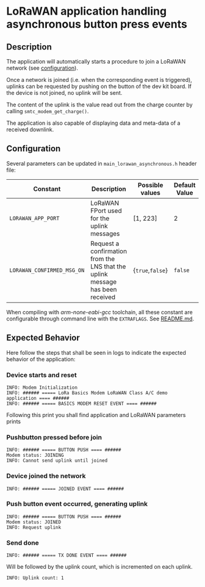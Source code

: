 # LoRaWAN application handling asynchronous button press events

## Description

The application will automatically starts a procedure to join a LoRaWAN network (see [configuration](../../apps/common/lorawan_key_config.h)).

Once a network is joined (i.e. when the corresponding event is triggered), uplinks can be requested by pushing on the button of the dev kit board. If the device is not joined, no
uplink will be sent.

The content of the uplink is the value read out from the charge counter by calling `smtc_modem_get_charge()`.

The application is also capable of displaying data and meta-data of a received downlink.

## Configuration

Several parameters can be updated in `main_lorawan_asynchronous.h` header file:

| Constant                   | Description                                                                   | Possible values  | Default Value |
| -------------------------- | ----------------------------------------------------------------------------- | ---------------- | ------------- |
| `LORAWAN_APP_PORT`         | LoRaWAN FPort used for the uplink messages                                    | [1, 223]         | 2             |
| `LORAWAN_CONFIRMED_MSG_ON` | Request a confirmation from the LNS that the uplink message has been received | {`true`,`false`} | `false`       |

When compiling with *arm-none-eabi-gcc* toolchain, all these constant are configurable through command line with the `EXTRAFLAGS`.
See [README.md](../../../README.md#command-line-configuration).

## Expected Behavior

Here follow the steps that shall be seen in logs to indicate the expected behavior of the application:

### Device starts and reset

 ```
 INFO: Modem Initialization
 INFO: ###### ===== LoRa Basics Modem LoRaWAN Class A/C demo application ==== ######
 INFO: ###### ===== BASICS MODEM RESET EVENT ==== ######
 ```

 Following this print you shall find application and LoRaWAN parameters prints

### Pushbutton pressed before join

```
INFO: ###### ===== BUTTON PUSH ==== ######
Modem status: JOINING 
INFO: Cannot send uplink until joined
```

### Device joined the network

```
INFO: ###### ===== JOINED EVENT ==== ######
```

### Push button event occurred, generating uplink
```
INFO: ###### ===== BUTTON PUSH ==== ######
Modem status: JOINED 
INFO: Request uplink
```

### Send done

```
INFO: ###### ===== TX DONE EVENT ==== ######
```
Will be followed by the uplink count, which is incremented on each uplink.

```
INFO: Uplink count: 1
```